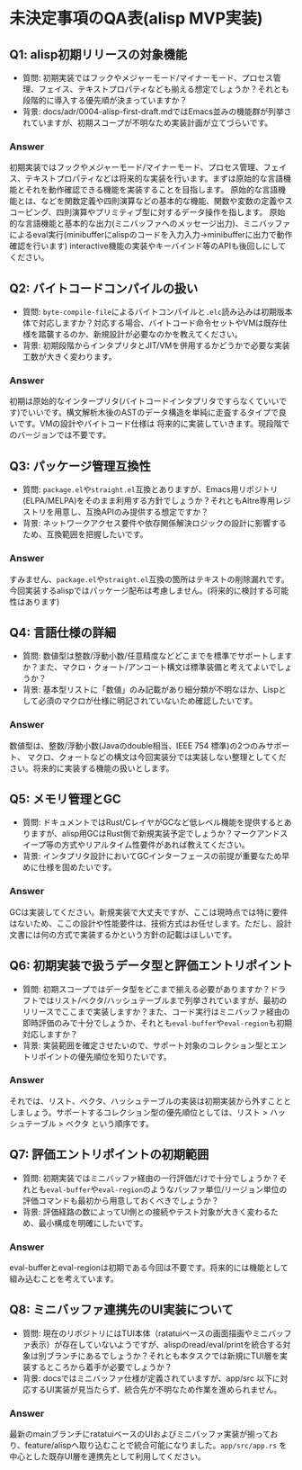 # 未決定事項のQA表(alisp MVP実装)

## Q1: alisp初期リリースの対象機能
- 質問: 初期実装ではフックやメジャーモード/マイナーモード、プロセス管理、フェイス、テキストプロパティなども揃える想定でしょうか？それとも段階的に導入する優先順が決まっていますか？
- 背景: docs/adr/0004-alisp-first-draft.mdではEmacs並みの機能群が列挙されていますが、初期スコープが不明なため実装計画が立てづらいです。

### Answer

初期実装ではフックやメジャーモード/マイナーモード、プロセス管理、フェイス、テキストプロパティなどは将来的な実装を行います。まずは原始的な言語機能とそれを動作確認できる機能を実装することを目指します。
原始的な言語機能とは、などを関数定義や四則演算などの基本的な機能、関数や変数の定義やスコーピング、四則演算やプリミティブ型に対するデータ操作を指します。
原始的な言語機能と基本的な出力(ミニバッファへのメッセージ出力)、ミニバッファによるeval実行(minibufferにalispのコードを入力入力→minibufferに出力で動作確認を行います)
interactive機能の実装やキーバインド等のAPIも後回しにしてください。

## Q2: バイトコードコンパイルの扱い
- 質問: `byte-compile-file`によるバイトコンパイルと`.elc`読み込みは初期版本体で対応しますか？対応する場合、バイトコード命令セットやVMは既存仕様を踏襲するのか、新規設計が必要なのかを教えてください。
- 背景: 初期段階からインタプリタとJIT/VMを併用するかどうかで必要な実装工数が大きく変わります。

### Answer

初期は原始的なインタープリタ(バイトコードインタプリタですらなくていいです)でいいです。構文解析木後のASTのデータ構造を単純に走査するタイプで良いです。VMの設計やバイトコード仕様は
将来的に実装していきます。現段階でのバージョンでは不要です。

## Q3: パッケージ管理互換性
- 質問: `package.el`や`straight.el`互換とありますが、Emacs用リポジトリ(ELPA/MELPA)をそのまま利用する方針でしょうか？それともAltre専用レジストリを用意し、互換APIのみ提供する想定ですか？
- 背景: ネットワークアクセス要件や依存関係解決ロジックの設計に影響するため、互換範囲を把握したいです。

### Answer

すみません、`package.el`や`straight.el`互換の箇所はテキストの削除漏れです。今回実装するalispではパッケージ配布は考慮しません。(将来的に検討する可能性はあります)

## Q4: 言語仕様の詳細
- 質問: 数値型は整数/浮動小数/任意精度などどこまでを標準でサポートしますか？また、マクロ・クォート/アンコート構文は標準装備と考えてよいでしょうか？
- 背景: 基本型リストに「数値」のみ記載があり細分類が不明なほか、Lispとして必須のマクロが仕様に明記されていないため確認したいです。


### Answer

数値型は、整数/浮動小数(Javaのdouble相当、IEEE 754 標準)の2つのみサポート、
マクロ、クォートなどの構文は今回実装分では実装しない整理としてください。将来的に実装する機能の扱いとします。

## Q5: メモリ管理とGC
- 質問: ドキュメントではRust/CレイヤがGCなど低レベル機能を提供するとありますが、alisp用GCはRust側で新規実装予定でしょうか？マークアンドスイープ等の方式やリアルタイム性要件があれば教えてください。
- 背景: インタプリタ設計においてGCインターフェースの前提が重要なため早めに仕様を固めたいです。

### Answer

GCは実装してください。新規実装で大丈夫ですが、ここは現時点では特に要件はないため、ここの設計や性能要件は、技術方式はお任せします。ただし、設計文書には何の方式で実装するかという方針の記載はほしいです。

## Q6: 初期実装で扱うデータ型と評価エントリポイント
- 質問: 初期スコープではデータ型をどこまで揃える必要がありますか？ドラフトではリスト/ベクタ/ハッシュテーブルまで列挙されていますが、最初のリリースでここまで実装しますか？また、コード実行はミニバッファ経由の即時評価のみで十分でしょうか、それとも`eval-buffer`や`eval-region`も初期対応しますか？
- 背景: 実装範囲を確定させたいので、サポート対象のコレクション型とエントリポイントの優先順位を知りたいです。

### Answer

それでは、リスト、ベクタ、ハッシュテーブルの実装は初期実装から外すこととしましょう。サポートするコレクション型の優先順位としては、リスト > ハッシュテーブル > ベクタ という順序です。

## Q7: 評価エントリポイントの初期範囲
- 質問: 初期実装ではミニバッファ経由の一行評価だけで十分でしょうか？それとも`eval-buffer`や`eval-region`のようなバッファ単位/リージョン単位の評価コマンドも最初から用意しておくべきでしょうか？
- 背景: 評価経路の数によってUI側との接続やテスト対象が大きく変わるため、最小構成を明確にしたいです。

### Answer

eval-bufferとeval-regionは初期である今回は不要です。将来的には機能として組み込むことを考えています。

## Q8: ミニバッファ連携先のUI実装について
- 質問: 現在のリポジトリにはTUI本体（ratatuiベースの画面描画やミニバッファ表示）が存在していないようですが、alispのread/eval/printを統合する対象は別ブランチにあるでしょうか？それとも本タスクでは新規にTUI層を実装するところから着手が必要でしょうか？
- 背景: docsではミニバッファ仕様が定義されていますが、app/src 以下に対応するUI実装が見当たらず、統合先が不明なため作業を進められません。

### Answer

最新のmainブランチにratatuiベースのUIおよびミニバッファ実装が揃っており、feature/alispへ取り込むことで統合可能になりました。`app/src/app.rs` を中心とした既存UI層を連携先として利用してください。
